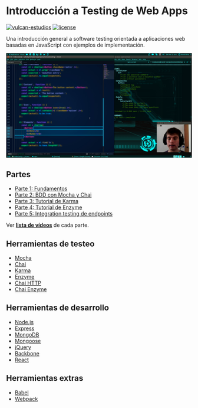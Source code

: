 # Introducción a Testing de Web Apps

[![vulcan-estudios](https://img.shields.io/badge/vulcan_estudios-project-db8836.svg)](http://vulcanst.co)
[![license](https://img.shields.io/github/license/vulcan-estudios/vulcangrid.svg?maxAge=2592000)](./LICENSE)

Una introducción general a software testing orientada a aplicaciones web basadas en JavaScript con ejemplos de implementación.

[![Web Testing](./part4/wallpaper.png)](https://www.youtube.com/playlist?list=PLAIjpj9Un1BBA1y_6VQuVLEuJY8rMavRV)

## Partes

- [Parte 1: Fundamentos](./part1)
- [Parte 2: BDD con Mocha y Chai](./part2)
- [Parte 3: Tutorial de Karma](./part3)
- [Parte 4: Tutorial de Enzyme](./part4)
- [Parte 5: Integration testing de endpoints](./part5)

Ver **[lista de vídeos](https://www.youtube.com/playlist?list=PLAIjpj9Un1BBA1y_6VQuVLEuJY8rMavRV)** de cada parte.

## Herramientas de testeo

- [Mocha](http://mochajs.org)
- [Chai](http://chaijs.com)
- [Karma](http://karma-runner.github.io)
- [Enzyme](http://airbnb.io/enzyme)
- [Chai HTTP](http://chaijs.com/plugins/chai-http)
- [Chai Enzyme](https://github.com/producthunt/chai-enzyme)

## Herramientas de desarrollo

- [Node.js](http://nodejs.org)
- [Express](http://expressjs.com)
- [MongoDB](http://mongodb.org)
- [Mongoose](http://mongoosejs.com)
- [jQuery](http://jquery.com)
- [Backbone](http://backbonejs.org)
- [React](http://facebook.github.io/react)

## Herramientas extras

- [Babel](http://babeljs.io)
- [Webpack](http://webpack.github.io)
